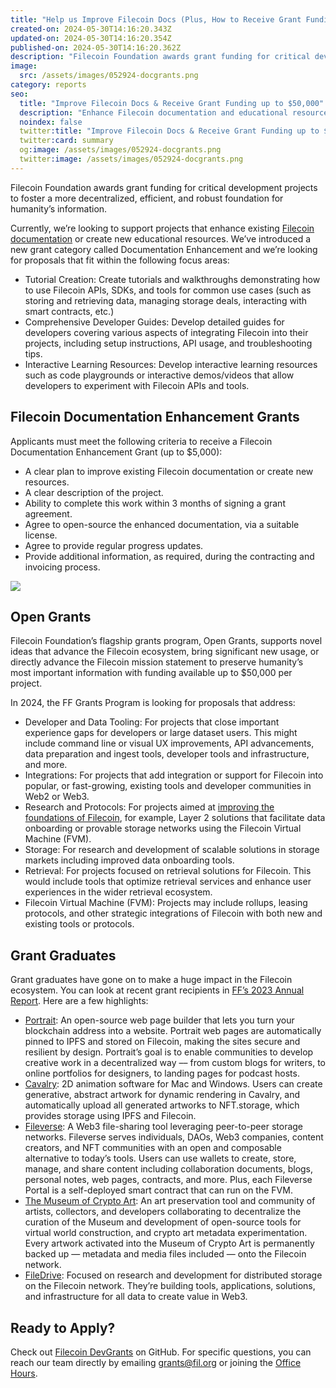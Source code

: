 ```yaml
---
title: "Help us Improve Filecoin Docs (Plus, How to Receive Grant Funding up to $50,000)"
created-on: 2024-05-30T14:16:20.343Z
updated-on: 2024-05-30T14:16:20.354Z
published-on: 2024-05-30T14:16:20.362Z
description: "Filecoin Foundation awards grant funding for critical development projects to foster a more decentralized, efficient, and robust foundation for humanity’s information. Currently, we’re looking to support projects that enhance existing Filecoin documentation or create new educational resources."
image:
  src: /assets/images/052924-docgrants.png
category: reports
seo:
  title: "Improve Filecoin Docs & Receive Grant Funding up to $50,000"
  description: "Enhance Filecoin documentation and educational resources with our grants program. Funding up to $50,000 available for critical development projects."
  noindex: false
  twitter:title: "Improve Filecoin Docs & Receive Grant Funding up to $50,000"
  twitter:card: summary
  og:image: /assets/images/052924-docgrants.png
  twitter:image: /assets/images/052924-docgrants.png
---
```


Filecoin Foundation awards grant funding for critical development projects to foster a more decentralized, efficient, and robust foundation for humanity’s information.

Currently, we’re looking to support projects that enhance existing [Filecoin documentation](https://docs.filecoin.io/) or create new educational resources. We’ve introduced a new grant category called Documentation Enhancement and we’re looking for proposals that fit within the following focus areas:

- Tutorial Creation: Create tutorials and walkthroughs demonstrating how to use Filecoin APIs, SDKs, and tools for common use cases (such as storing and retrieving data, managing storage deals, interacting with smart contracts, etc.)
- Comprehensive Developer Guides: Develop detailed guides for developers covering various aspects of integrating Filecoin into their projects, including setup instructions, API usage, and troubleshooting tips.
- Interactive Learning Resources: Develop interactive learning resources such as code playgrounds or interactive demos/videos that allow developers to experiment with Filecoin APIs and tools.

## Filecoin Documentation Enhancement Grants

Applicants must meet the following criteria to receive a Filecoin Documentation Enhancement Grant (up to $5,000):

- A clear plan to improve existing Filecoin documentation or create new resources.
- A clear description of the project.
- Ability to complete this work within 3 months of signing a grant agreement.
- Agree to open-source the enhanced documentation, via a suitable license.
- Agree to provide regular progress updates.
- Provide additional information, as required, during the contracting and invoicing process.

![](https://lh7-us.googleusercontent.com/QlQhUNfnSZZIsArn3X86yPwNe8qe9F31tFIms1esHKV5jzlo3KJNstz1-nq403fSDD8lxazTqeGvS1UCa96m84_7ll03TSv0dZKG-fKkb2Nv_EJgP0tYPUAzAROdRz8dXJc_gNMFEDfT0yk-sQbfaLE)

## Open Grants

Filecoin Foundation’s flagship grants program, Open Grants, supports novel ideas that advance the Filecoin ecosystem, bring significant new usage, or directly advance the Filecoin mission statement to preserve humanity’s most important information with funding available up to $50,000 per project.

In 2024, the FF Grants Program is looking for proposals that address:

- Developer and Data Tooling: For projects that close important experience gaps for developers or large dataset users. This might include command line or visual UX improvements, API advancements, data preparation and ingest tools, developer tools and infrastructure, and more.
- Integrations: For projects that add integration or support for Filecoin into popular, or fast-growing, existing tools and developer communities in Web2 or Web3.
- Research and Protocols: For projects aimed at [improving the foundations of Filecoin](https://www.glacier.io/filecoin), for example, Layer 2 solutions that facilitate data onboarding or provable storage networks using the Filecoin Virtual Machine (FVM).
- Storage: For research and development of scalable solutions in storage markets including improved data onboarding tools.
- Retrieval: For projects focused on retrieval solutions for Filecoin. This would include tools that optimize retrieval services and enhance user experiences in the wider retrieval ecosystem.
- Filecoin Virtual Machine (FVM): Projects may include rollups, leasing protocols, and other strategic integrations of Filecoin with both new and existing tools or protocols.

## Grant Graduates

Grant graduates have gone on to make a huge impact in the Filecoin ecosystem. You can look at recent grant recipients in [FF’s 2023 Annual Report](https://www.figma.com/proto/OpRYFQO34ycc5N7YIMeGAe/2023-FF-Annual-Report?node-id=1-11370). Here are a few highlights:

- [Portrait](https://portrait.gg/): An open-source web page builder that lets you turn your blockchain address into a website. Portrait web pages are automatically pinned to IPFS and stored on Filecoin, making the sites secure and resilient by design. Portrait’s goal is to enable communities to develop creative work in a decentralized way –– from custom blogs for writers, to online portfolios for designers, to landing pages for podcast hosts.
- [Cavalry](https://cavalry.scenegroup.co/): 2D animation software for Mac and Windows. Users can create generative, abstract artwork for dynamic rendering in Cavalry, and automatically upload all generated artworks to NFT.storage, which provides storage using IPFS and Filecoin.
- [Fileverse](https://fileverse.io/): A Web3 file-sharing tool leveraging peer-to-peer storage networks. Fileverse serves individuals, DAOs, Web3 companies, content creators, and NFT communities with an open and composable alternative to today’s tools. Users can use wallets to create, store, manage, and share content including collaboration documents, blogs, personal notes, web pages, contracts, and more. Plus, each Fileverse Portal is a self-deployed smart contract that can run on the FVM.
- [The Museum of Crypto Art](https://app.museumofcryptoart.com/): An art preservation tool and community of artists, collectors, and developers collaborating to decentralize the curation of the Museum and development of open-source tools for virtual world construction, and crypto art metadata experimentation. Every artwork activated into the Museum of Crypto Art is permanently backed up — metadata and media files included — onto the Filecoin network.
- [FileDrive](https://filedrive.io): Focused on research and development for distributed storage on the Filecoin network. They’re building tools, applications, solutions, and infrastructure for all data to create value in Web3.

## Ready to Apply?

Check out [Filecoin DevGrants](https://github.com/filecoin-project/devgrants) on GitHub. For specific questions, you can reach our team directly by emailing [grants@fil.org](mailto:grants@fil.org) or joining the [Office Hours](https://calendly.com/filecoin-grants/office-hours-ama).
